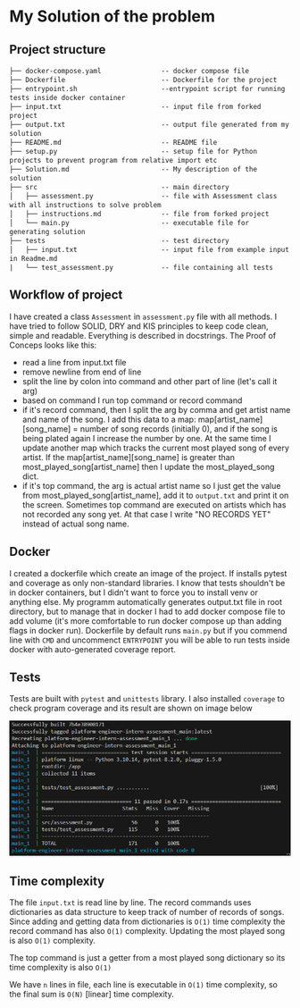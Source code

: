 # My Solution of the problem

## Project structure
```
├── docker-compose.yaml               -- docker compose file
├── Dockerfile                        -- Dockerfile for the project
├── entrypoint.sh                     --entrypoint script for running tests inside docker container
├── input.txt                         -- input file from forked project
├── output.txt                        -- output file generated from my solution
├── README.md                         -- README file
├── setup.py                          -- setup file for Python projects to prevent program from relative import etc
├── Solution.md                       -- My description of the solution
├── src                               -- main directory 
│   ├── assessment.py                 -- file with Assessment class with all instructions to solve problem
│   ├── instructions.md               -- file from forked project 
│   └── main.py                       -- executable file for generating solution
├── tests                             -- test directory
│   ├── input.txt                     -- input file from example input in Readme.md
|   └── test_assessment.py            -- file containing all tests  
```

## Workflow of project

I have created a class `Assessment` in `assessment.py` file with all methods. I have tried to follow SOLID, DRY and KIS principles to keep code clean, simple and readable. Everything is described in docstrings. The Proof of Conceps looks like this:
- read a line from input.txt file
- remove newline from end of line
- split the line by colon into command and other part of line (let's call it arg)
- based on command I run top command or record command
- if it's record command, then I split the arg by comma and get artist name and name of the song. I add this data to a map: map[artist_name][song_name] = number of song records (initially 0), and if the song is being plated again I increase the number by one. At the same time I update another map which tracks the current most played song of every artist. If the map[artist_name][song_name] is greater than most_played_song[artist_name] then I update the most_played_song dict.
- if it's top command, the arg is actual artist name so I just get the value from most_played_song[artist_name], add it to `output.txt` and print it on the screen. Sometimes top command are executed on artists which has not recorded any song yet. At that case I write "NO RECORDS YET" instead of actual song name.


## Docker
I created a dockerfile which create an image of the project. If installs pytest and coverage as only non-standard libraries. I know that tests shouldn't be in docker containers, but I didn't want to force you to install venv or anything else. My programm automatically generates output.txt file in root directory, but to manage that in docker I had to add docker compose file to add volume (it's more comfortable to run docker compose up than adding flags in docker run).
Dockerfile by default runs `main.py` but if you commend line with `CMD` and uncommenct `ENTRYPOINT` you will be able to run tests inside docker with auto-generated coverage report.

## Tests
Tests are built with `pytest` and `unittests` library. I also installed `coverage` to check program coverage and its result are shown on image below

![tests](./test_coverage.PNG)

## Time complexity

The file `input.txt` is read line by line. The record commands uses dictionaries as data structure to keep track of number of records of songs. Since adding and getting data from dictionaries is `O(1)` time complexity the record command has also `O(1)` complexity. Updating the most played song is also `O(1)` complexity. 

The top command is just a getter from a most played song dictionary so its time complexity is also `O(1)`

We have `n` lines in file, each line is executable in `O(1)` time complexity, so the final sum is `O(N)` [linear] time complexity.



